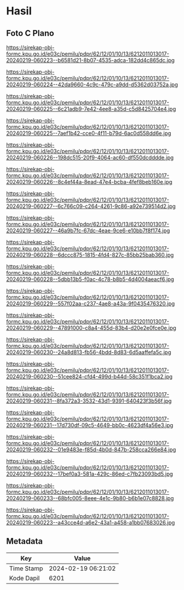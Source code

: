 # Hasil

## Foto C Plano

https://sirekap-obj-formc.kpu.go.id/e03c/pemilu/pdpr/62/12/01/10/13/6212011013017-20240219-060223--b6581d21-8b07-4535-adca-182dd4c865dc.jpg

https://sirekap-obj-formc.kpu.go.id/e03c/pemilu/pdpr/62/12/01/10/13/6212011013017-20240219-060224--42da9660-4c9c-479c-a9dd-d5362d03752a.jpg

https://sirekap-obj-formc.kpu.go.id/e03c/pemilu/pdpr/62/12/01/10/13/6212011013017-20240219-060225--6c21adb9-7e42-4ee8-a35d-c5d8425704e4.jpg

https://sirekap-obj-formc.kpu.go.id/e03c/pemilu/pdpr/62/12/01/10/13/6212011013017-20240219-060225--7aef1b42-cce0-4f11-b79d-6ac0d558dd6e.jpg

https://sirekap-obj-formc.kpu.go.id/e03c/pemilu/pdpr/62/12/01/10/13/6212011013017-20240219-060226--198dc515-20f9-4064-ac60-df550dcdddde.jpg

https://sirekap-obj-formc.kpu.go.id/e03c/pemilu/pdpr/62/12/01/10/13/6212011013017-20240219-060226--8c4ef44a-8ead-47e4-bcba-4fef8beb160e.jpg

https://sirekap-obj-formc.kpu.go.id/e03c/pemilu/pdpr/62/12/01/10/13/6212011013017-20240219-060227--6c766c09-c264-4261-9c86-a92e739514d2.jpg

https://sirekap-obj-formc.kpu.go.id/e03c/pemilu/pdpr/62/12/01/10/13/6212011013017-20240219-060227--46a9b7fc-67dc-4eae-9ce6-e10bb7f8f174.jpg

https://sirekap-obj-formc.kpu.go.id/e03c/pemilu/pdpr/62/12/01/10/13/6212011013017-20240219-060228--6dccc875-1815-4fd4-827c-85bb25bab360.jpg

https://sirekap-obj-formc.kpu.go.id/e03c/pemilu/pdpr/62/12/01/10/13/6212011013017-20240219-060228--5dbb13b5-f0ac-4c78-b8b5-4d4004aeacf6.jpg

https://sirekap-obj-formc.kpu.go.id/e03c/pemilu/pdpr/62/12/01/10/13/6212011013017-20240219-060229--557f02aa-c237-4ae8-a43a-9f0435476320.jpg

https://sirekap-obj-formc.kpu.go.id/e03c/pemilu/pdpr/62/12/01/10/13/6212011013017-20240219-060229--47891000-c8a4-455d-83b4-d20e2e0fce0e.jpg

https://sirekap-obj-formc.kpu.go.id/e03c/pemilu/pdpr/62/12/01/10/13/6212011013017-20240219-060230--24a8d813-fb56-4bdd-8d83-6d5aaffefa5c.jpg

https://sirekap-obj-formc.kpu.go.id/e03c/pemilu/pdpr/62/12/01/10/13/6212011013017-20240219-060230--51cee824-cfd4-499d-b44d-58c351f1bca2.jpg

https://sirekap-obj-formc.kpu.go.id/e03c/pemilu/pdpr/62/12/01/10/13/6212011013017-20240219-060231--8fa372a3-3532-43d1-9391-640423f3b56f.jpg

https://sirekap-obj-formc.kpu.go.id/e03c/pemilu/pdpr/62/12/01/10/13/6212011013017-20240219-060231--17d730df-09c5-4649-bb0c-4623df4a56e3.jpg

https://sirekap-obj-formc.kpu.go.id/e03c/pemilu/pdpr/62/12/01/10/13/6212011013017-20240219-060232--01e9483e-f85d-4b0d-847b-258cca266e84.jpg

https://sirekap-obj-formc.kpu.go.id/e03c/pemilu/pdpr/62/12/01/10/13/6212011013017-20240219-060232--17bef0a3-581a-429c-86ed-c7fb23093bd5.jpg

https://sirekap-obj-formc.kpu.go.id/e03c/pemilu/pdpr/62/12/01/10/13/6212011013017-20240219-060233--68bfc005-8eee-4e1c-9b80-b6b1e07c8828.jpg

https://sirekap-obj-formc.kpu.go.id/e03c/pemilu/pdpr/62/12/01/10/13/6212011013017-20240219-060223--a43cce4d-a6e2-43a1-a458-a1bb07683026.jpg


## Metadata

| Key        | Value               |
| ---------- | ------------------- |
| Time Stamp | 2024-02-19 06:21:02 |
| Kode Dapil | 6201                |



